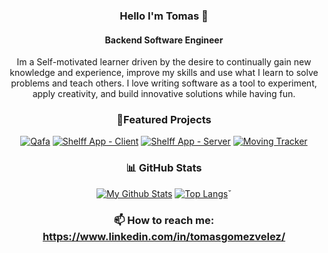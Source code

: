 <div align="center">

### Hello I'm Tomas 👋
#### Backend Software Engineer
 

Im a Self-motivated learner driven by the desire to continually gain new knowledge and experience, improve my skills and use what I learn to solve problems and teach others. 
I love writing software as a tool to experiment, apply creativity, and build innovative solutions while having fun.

### 🚀Featured Projects

[![Qafa](https://github-readme-stats.vercel.app/api/pin/?username=samvvw&repo=coffee-connect&show_owner=true&show_icons=true)](https://github.com/samvvw/coffee-connect)
[![Shelff App - Client](https://github-readme-stats.vercel.app/api/pin/?username=samvvw&repo=shelff-app&show_owner=true&show_icons=true)](https://github.com/samvvw/shelff-app)
[![Shelff App - Server](https://github-readme-stats.vercel.app/api/pin/?username=samvvw&repo=shelff-server&show_owner=true&show_icons=true)](https://github.com/samvvw/shelff-server)
[![Moving Tracker](https://github-readme-stats.vercel.app/api/pin/?username=jharteaga&repo=moving-tracker-pwa&show_owner=true&show_icons=true)](https://github.com/jharteaga/moving-tracker-pwa)


### 📊 GitHub Stats

[![My Github Stats](https://github-readme-stats.vercel.app/api?username=tomasgvgt&show_icons=true)](https://github.com/tomasgvgt)
[![Top Langs](https://github-readme-stats.vercel.app/api/top-langs/?username=tomasgvgt&layout=compact&show_icons=true)](https://github.com/tomasgvgt)ˇ


### 📫 How to reach me: https://www.linkedin.com/in/tomasgomezvelez/
 </div>
